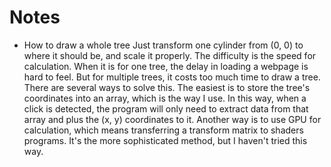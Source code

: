 Notes
=====
* How to draw a whole tree
Just transform one cylinder from (0, 0) to where it should be, and scale it properly. 
The difficulty is the speed for calculation. When it is for one tree, the delay in loading a webpage is hard to feel. 
But for multiple trees, it costs too much time to draw a tree. 
There are several ways to solve this. The easiest is to store the tree's coordinates into an array, which is the way I use. 
In this way, when a click is detected, the program will only need to extract data from that array and plus the (x, y) coordinates 
to it. Another way is to use GPU for calculation, which means transferring a transform matrix to shaders programs. It's the 
more sophisticated method, but I haven't tried this way.
